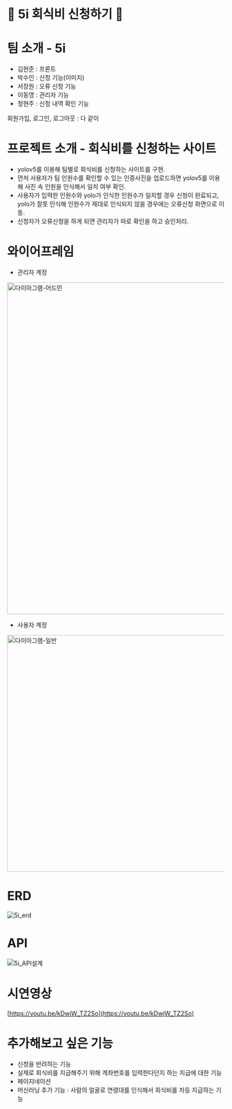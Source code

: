 # 💸 5i 회식비 신청하기 💸



# **팀** 소개 - 5i


- 김현준 : 프론트
- 박수인 : 신청 기능(이미지)
- 서장원 : 오류 신청 기능
- 이동영 : 관리자 기능
- 정현주 : 신청 내역 확인 기능

 회원가입, 로그인, 로그아웃 : 다 같이
 

# **프로젝트 소개 - 회식비를 신청하는 사이트**


- yolov5를 이용해 팀별로 회식비를 신청하는 사이트를 구현.
- 먼저 사용자가 팀 인원수를 확인할 수 있는 인증사진을 업로드하면 yolov5를 이용해 사진 속 인원을 인식해서 일치 여부 확인.
- 사용자가 입력한 인원수와 yolo가 인식한 인원수가 일치할 경우 신청이 완료되고, yolo가 잘못 인식해 인원수가 제대로 인식되지 않을 경우에는 오류신청 화면으로 이동.
- 신청자가 오류신청을 하게 되면 관리자가 따로 확인을 하고 승인처리.


# **와이어프레임**


- 관리자 계정

<img width="767" alt="다이아그램-어드민" src="https://user-images.githubusercontent.com/113074549/197088545-34511e1a-3ed0-4632-bec7-10defea08a4f.png">


 - 사용자 계정

<img width="547" alt="다이아그램-일반" src="https://user-images.githubusercontent.com/113074549/197088552-c048e26f-68ed-45c4-a496-3922fa40ead5.png">


# **ERD**


![5i_erd](https://user-images.githubusercontent.com/113074549/197088574-3040a5d4-7a4b-46dc-8e74-0e718e3a40df.PNG)


# **API**


![5i_API설계](https://user-images.githubusercontent.com/113074549/197088794-bfb28b8a-9df3-4f65-a273-65511273ede3.png)


# **시연영상**


[https://youtu.be/kDwjW_TZ2So](https://youtu.be/kDwjW_TZ2So)


# 추가해보고 싶은 기능


- 신청을 반려하는 기능
- 실제로 회식비를 지급해주기 위해 계좌번호를 입력한다던지 하는 지급에 대한 기능
- 페이지네이션
- 머신러닝 추가 기능 : 사람의 얼굴로 연령대를 인식해서 회식비를 차등 지급하는 기능
